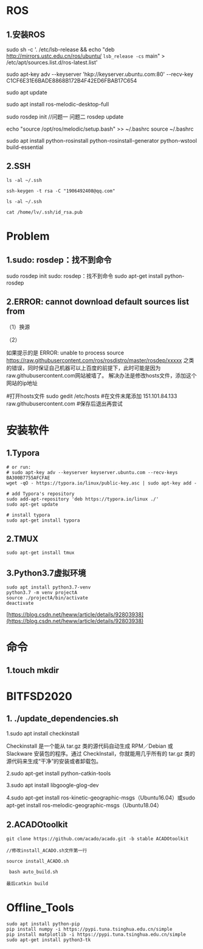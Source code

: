 # ROS

## 1.安装ROS

sudo sh -c '. /etc/lsb-release && echo "deb http://mirrors.ustc.edu.cn/ros/ubuntu/ `lsb_release -cs` main" > /etc/apt/sources.list.d/ros-latest.list'

sudo apt-key adv --keyserver 'hkp://keyserver.ubuntu.com:80' --recv-key C1CF6E31E6BADE8868B172B4F42ED6FBAB17C654

sudo apt update

sudo apt install ros-melodic-desktop-full

sudo rosdep init				//问题一   问题二
rosdep update

echo "source /opt/ros/melodic/setup.bash" >> ~/.bashrc
source ~/.bashrc

sudo apt install python-rosinstall python-rosinstall-generator python-wstool build-essential

## 2.SSH

```shell
ls -al ~/.ssh

ssh-keygen -t rsa -C "1906492408@qq.com"

ls -al ~/.ssh

cat /home/lv/.ssh/id_rsa.pub
```



# Problem

## 1.sudo: rosdep：找不到命令

sudo rosdep init
sudo: rosdep：找不到命令
sudo apt-get install python-rosdep

## 2.ERROR: cannot download default sources list from

（1）换源

（2）

如果提示的是 ERROR: unable to process source https://raw.githubusercontent.com/ros/rosdistro/master/rosdep/xxxxx 之类的错误，同时保证自己机器可以上百度的前提下，此时可能是因为raw.githubusercontent.com网站被墙了。
解决办法是修改hosts文件，添加这个网站的ip地址

#打开hosts文件
sudo gedit /etc/hosts
#在文件末尾添加
151.101.84.133  raw.githubusercontent.com
#保存后退出再尝试



# 安装软件

## 1.Typora

```
# or run:
# sudo apt-key adv --keyserver keyserver.ubuntu.com --recv-keys BA300B7755AFCFAE
wget -qO - https://typora.io/linux/public-key.asc | sudo apt-key add -

# add Typora's repository
sudo add-apt-repository 'deb https://typora.io/linux ./'
sudo apt-get update

# install typora
sudo apt-get install typora
```

## 2.TMUX

```
sudo apt-get install tmux
```

## 3.Python3.7虚拟环境

```
sudo apt install python3.7-venv
python3.7 -m venv projectA
source ./projectA/bin/activate
deactivate
```

[https://blog.csdn.net/heww/article/details/92803938](https://blog.csdn.net/heww/article/details/92803938)

# 命令

## 1.touch    mkdir





# BITFSD2020

## 1.     ./update_dependencies.sh

1.sudo apt install checkinstall

Checkinstall 是一个能从 tar.gz 类的源代码自动生成 RPM／Debian 或Slackware 安装包的程序。通过 CheckInstall，你就能用几乎所有的 tar.gz 类的源代码来生成“干净”的安装或者卸载包。

2.sudo apt-get install python-catkin-tools

3.sudo apt install libgoogle-glog-dev

4.sudo apt-get install ros-kinetic-geographic-msgs（Ubuntu16.04）或sudo apt-get install ros-melodic-geographic-msgs（Ubuntu18.04）

## 2.ACADOtoolkit

```
git clone https://github.com/acado/acado.git -b stable ACADOtoolkit

//修改install_ACADO.sh文件第一行

source install_ACADO.sh
```

```
 bash auto_build.sh 
```

```
最后catkin build
```

# Offline_Tools

```
sudo apt install python-pip
pip install numpy -i https://pypi.tuna.tsinghua.edu.cn/simple
pip install matplotlib -i https://pypi.tuna.tsinghua.edu.cn/simple 
sudo apt-get install python3-tk
```

